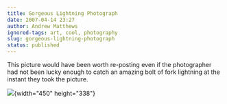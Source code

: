 ```yaml
---
title: Gorgeous Lightning Photograph
date: 2007-04-14 23:27
author: Andrew Matthews
ignored-tags: art, cool, photography
slug: gorgeous-lightning-photograph
status: published
---
```


This picture would have been worth re-posting even if the photographer had not been lucky enough to catch an amazing bolt of fork lightning at the instant they took the picture.

![](http://bp3.blogger.com/_u_vISdtKDO8/RiDK3her6FI/AAAAAAAACFY/cfygU5VC498/s1600/18391_s__molnii_13.jpg){width="450" height="338"}
